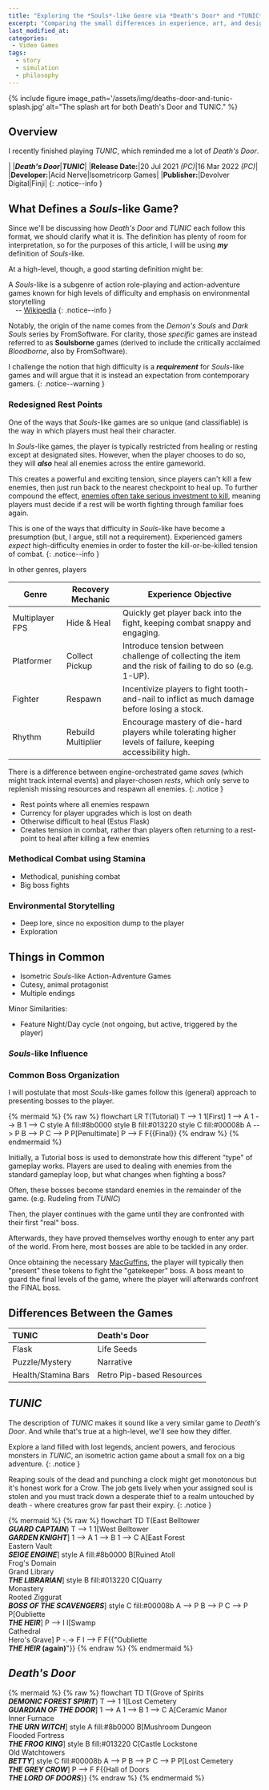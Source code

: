 ```yaml
---
title: "Exploring the *Souls*-like Genre via *Death's Door* and *TUNIC*"
excerpt: "Comparing the small differences in experience, art, and design which can add up to drastically different games in the same genre."
last_modified_at:
categories:
 - Video Games
tags:
  - story
  - simulation
  - philosophy
---
```


{% include figure
    image_path='/assets/img/deaths-door-and-tunic-splash.jpg'
    alt="The splash art for both Death's Door and TUNIC."
%}

## Overview

I recently finished playing *TUNIC*, which reminded me a lot of *Death's Door*.

| |<em><strong>Death's Door</strong></em>|<em><strong>TUNIC</strong></em>|
|**Release Date:**|20 Jul 2021 <em>(PC)</em>|16 Mar 2022 <em>(PC)</em>|
|**Developer:**|Acid Nerve|Isometricorp Games|
|**Publisher:**|Devolver Digital|Finji|
{: .notice--info }

## What Defines a *Souls*-like Game?
Since we'll be discussing how *Death's Door* and *TUNIC* each follow this
format, we should clarify what it is. The definition has plenty of room for
interpretation, so for the purposes of this article, I will be using ***my***
definition of *Souls*-like.

At a high-level, though, a good starting definition might be:

A *Souls*-like is a subgenre of action role-playing and action-adventure games
known for high levels of difficulty and emphasis on environmental
storytelling
<br>&emsp;-- [Wikipedia](https://en.wikipedia.org/wiki/Soulslike)
{: .notice--info }

Notably, the origin of the name comes from the *Demon's Souls* and *Dark Souls*
series by FromSoftware. For clarity, those *specific* games are instead referred
to as **Soulsborne** games (derived to include the critically acclaimed
*Bloodborne*, also by FromSoftware).

I challenge the notion that high difficulty is a ***requirement*** for
*Souls*-like games and will argue that it is instead an expectation from
contemporary gamers.
{: .notice--warning }

### Redesigned Rest Points
One of the ways that *Souls*-like games are so unique (and classifiable) is the
way in which players must heal their character.

In *Souls*-like games, the player is typically restricted from healing or
resting except at designated sites. However, when the player chooses to do so,
they will ***also*** heal all enemies across the entire gameworld.

This creates a powerful and exciting tension, since players can't kill a few
enemies, then just run back to the nearest checkpoint to heal up. To further
compound the effect, [enemies often take serious investment to
kill](#methodical-combat-using-stamina), meaning players must decide if a rest
will be worth fighting through familiar foes again.

This is one of the ways that difficulty in *Souls*-like have become a
presumption (but, I argue, still not a requirement). Experienced gamers *expect*
high-difficulty enemies in order to foster the kill-or-be-killed tension of
combat.
{: .notice--info }

In other genres, players

|Genre|Recovery Mechanic|Experience Objective|
|-----|-----|---|
|Multiplayer FPS|Hide & Heal|Quickly get player back into the fight, keeping combat snappy and engaging.|
|Platformer|Collect Pickup|Introduce tension between challenge of collecting the item and the risk of failing to do so (e.g. 1-UP).|
|Fighter|Respawn|Incentivize players to fight tooth-and-nail to inflict as much damage before losing a stock.|
|Rhythm|Rebuild Multiplier|Encourage mastery of die-hard players while tolerating higher levels of failure, keeping accessibility high.|

There is a difference between engine-orchestrated game *saves* (which might
track internal events) and player-chosen *rests*, which only serve to replenish
missing resources and respawn all enemies.
{: .notice }

- Rest points where all enemies respawn
- Currency for player upgrades which is lost on death
- Otherwise difficult to heal (Estus Flask)
- Creates tension in combat, rather than players often returning to a rest-point
    to heal after killing a few enemies

### Methodical Combat using Stamina
- Methodical, punishing combat
- Big boss fights

### Environmental Storytelling
- Deep lore, since no exposition dump to the player
- Exploration

## Things in Common
- Isometric *Souls*-like Action-Adventure Games
- Cutesy, animal protagonist
- Multiple endings

Minor Similarities:
- Feature Night/Day cycle (not ongoing, but active, triggered by the player)

### *Souls*-like Influence

### Common Boss Organization
I will postulate that most *Souls*-like games follow this (general) approach to
presenting bosses to the player.

{% mermaid %}
{% raw %}
flowchart LR
    T(Tutorial)
    T --> 1
    1[First]
    1 --> A
    1 --> B
    1 --> C
    style A fill:#8b0000
    style B fill:#013220
    style C fill:#00008b
    A --> P
    B --> P
    C --> P
    P[Penultimate]
    P --> F
    F{{Final}}
{% endraw %}
{% endmermaid %}

Initially, a Tutorial boss is used to demonstrate how this different "type" of
gameplay works. Players are used to dealing with enemies from the standard
gameplay loop, but what changes when fighting a boss?

Often, these bosses become standard enemies in the remainder of the game. (e.g.
Rudeling from *TUNIC*)

Then, the player continues with the game until they are confronted with their
first "real" boss.

Afterwards, they have proved themselves worthy enough to enter any part of the
world. From here, most bosses are able to be tackled in any order.

Once obtaining the necessary
[MacGuffins](https://en.wikipedia.org/wiki/MacGuffin), the player will typically
then "present" these tokens to fight the "gatekeeper" boss. A boss meant to
guard the final levels of the game, where the player will afterwards confront
the FINAL boss.

## Differences Between the Games

|TUNIC|Death's Door|
|:---|:---|
|Flask|Life Seeds|
|Puzzle/Mystery|Narrative|
|Health/Stamina Bars|Retro Pip-based Resources|

## *TUNIC*

The description of *TUNIC* makes it sound like a very similar game to *Death's
Door*. And while that's true at a high-level, we'll see how they differ.

Explore a land filled with lost legends, ancient powers, and ferocious monsters
in *TUNIC*, an isometric action game about a small fox on a big adventure.
{: .notice }

Reaping souls of the dead and punching a clock might get monotonous but it's
honest work for a Crow. The job gets lively when your assigned soul is stolen
and you must track down a desperate thief to a realm untouched by death - where
creatures grow far past their expiry.
{: .notice }

{% mermaid %}
{% raw %}
flowchart TD
    T(East Belltower<br><em><strong>GUARD CAPTAIN</strong></em>)
    T --> 1
    1[West Belltower<br><em><strong>GARDEN KNIGHT</strong></em>]
    1 --> A
    1 --> B
    1 --> C
    A[East Forest<br>Eastern Vault<br><em><strong>SEIGE ENGINE</strong></em>]
    style A fill:#8b0000
    B[Ruined Atoll<br>Frog's Domain<br>Grand Library<br><em><strong>THE LIBRARIAN</strong></em>]
    style B fill:#013220
    C[Quarry<br>Monastery<br>Rooted Ziggurat<br><em><strong>BOSS OF THE SCAVENGERS</strong></em>]
    style C fill:#00008b
    A --> P
    B --> P
    C --> P
    P[Oubliette<br><em><strong>THE HEIR</strong></em>]
    P --> I
    I[Swamp<br>Cathedral<br>Hero's Grave]
    P -.-> F
    I --> F
    F{{"Oubliette<br><strong><em>THE HEIR</em> (again)</strong>"}}
{% endraw %}
{% endmermaid %}

## *Death's Door*

{% mermaid %}
{% raw %}
flowchart TD
    T(Grove of Spirits<br><em><strong>DEMONIC FOREST SPIRIT</strong></em>)
    T --> 1
    1[Lost Cemetery<br><em><strong>GUARDIAN OF THE DOOR</strong></em>]
    1 --> A
    1 --> B
    1 --> C
    A[Ceramic Manor<br>Inner Furnace<br><em><strong>THE URN WITCH</strong></em>]
    style A fill:#8b0000
    B[Mushroom Dungeon<br>Flooded Fortress<br><em><strong>THE FROG KING</strong></em>]
    style B fill:#013220
    C[Castle Lockstone<br>Old Watchtowers<br><em><strong>BETTY</strong></em>]
    style C fill:#00008b
    A --> P
    B --> P
    C --> P
    P[Lost Cemetery<br><em><strong>THE GREY CROW</strong></em>]
    P --> F
    F{{Hall of Doors<br><em><strong>THE LORD OF DOORS</strong></em>}}
{% endraw %}
{% endmermaid %}
